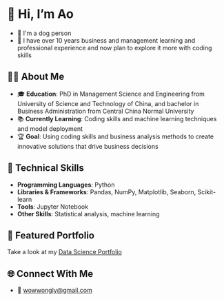 # 👋 Hi, I’m Ao
- 🐶 I'm a dog person
- 🦋 I have over 10 years business and management learning and professional experience and now plan to explore it more with coding skills

## 🧑‍💻 About Me 
- 🎓 **Education**: PhD in Management Science and Engineering from University of Science and Technology of China, and bachelor in Business Administration from Central China Normal University
- 📚 **Currently Learning**: Coding skills and machine learning techniques and model deployment  
- 🏆 **Goal**: Using coding skills and business analysis methods to create innovative solutions that drive business decisions

## 🔧 Technical Skills  

- **Programming Languages**: Python 
- **Libraries & Frameworks**: Pandas, NumPy, Matplotlib, Seaborn, Scikit-learn  
- **Tools**: Jupyter Notebook 
- **Other Skills**: Statistical analysis, machine learning

## 📂 Featured Portfolio  

Take a look at my [Data Science Portfolio](https://github.com/aowang33/WANG-Python-Portfolio)

## 🌐 Connect With Me 
- 📧 wowwongly@gmail.com
  

<!---
aowang33/aowang33 is a ✨ special ✨ repository because its `README.md` (this file) appears on your GitHub profile.
You can click the Preview link to take a look at your changes.
--->
